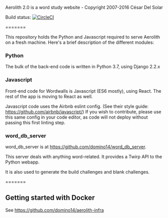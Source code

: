 Aerolith 2.0 is a word study website - Copyright 2007-2016 César Del Solar

Build status: [![CircleCI](https://circleci.com/gh/domino14/Webolith.svg?style=svg&circle-token=63b1498e4c366aff7052ee02d1e4cf59075e235d)](https://circleci.com/gh/domino14/Webolith)

=======

This repository holds the Python and Javascript required to serve Aerolith on a fresh machine. Here's a brief description of the different modules:

### Python

The bulk of the back-end code is written in Python 3.7, using Django 2.2.x

### Javascript

Front-end code for Wordwalls is Javascript (ES6 mostly), using React. The rest of the app is moving to React as well.

Javascript code uses the Airbnb eslint config. (See their style guide: https://github.com/airbnb/javascript/)
If you wish to contribute, please use this same config in your code editor, as code will not deploy without passing this first linting step.

### word_db_server

word_db_server is at https://github.com/domino14/word_db_server.

This server deals with anything word-related. It provides a Twirp API to the Python webapp.

It is also used to generate the build challenges and blank challenges.

=======

## Getting started with Docker

See https://github.com/domino14/aerolith-infra

